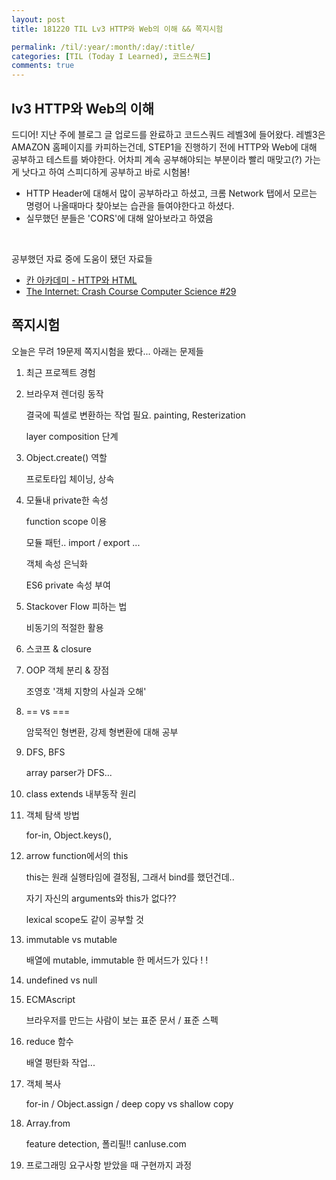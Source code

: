```yaml
---
layout: post
title: 181220 TIL Lv3 HTTP와 Web의 이해 && 쪽지시험

permalink: /til/:year/:month/:day/:title/
categories: [TIL (Today I Learned), 코드스쿼드]
comments: true
---
```


## lv3 HTTP와 Web의 이해

드디어! 지난 주에 블로그 글 업로드를 완료하고 코드스쿼드 레벨3에 들어왔다. 
레벨3은 AMAZON 홈페이지를 카피하는건데, STEP1을 진행하기 전에 HTTP와 Web에 대해 공부하고 테스트를 봐야한다. 
어차피 계속 공부해야되는 부분이라 빨리 매맞고(?) 가는 게 낫다고 하여 스피디하게 공부하고 바로 시험봄! 
- HTTP Header에 대해서 많이 공부하라고 하셨고, 크롬 Network 탭에서 모르는 명령어 나올때마다 찾아보는 습관을 들여야한다고 하셨다.
- 실무했던 분들은 'CORS'에 대해 알아보라고 하였음

<br>

공부했던 자료 중에 도움이 됐던 자료들
- [칸 아카데미 - HTTP와 HTML](https://ko.khanacademy.org/computing/computer-science/internet-intro/internet-works-intro/v/the-internet-http-and-html)
- [The Internet: Crash Course Computer Science #29](https://www.youtube.com/watch?v=AEaKrq3SpW8)

## 쪽지시험
오늘은 무려 19문제 쪽지시험을 봤다... 아래는 문제들

1. 최근 프로젝트 경험 
2. 브라우져 렌더링 동작 

    결국에 픽셀로 변환하는 작업 필요. painting, Resterization

     layer composition 단계 

3. Object.create() 역할

    프로토타입 체이닝, 상속 

4. 모듈내 private한 속성

    function scope 이용 

    모듈 패턴.. import / export ... 

    객체 속성 은닉화 

    ES6 private 속성 부여 

5. Stackover Flow 피하는 법

    비동기의 적절한 활용

6. 스코프 & closure
7. OOP 객체 분리 & 장점 

    조영호 '객체 지향의 사실과 오해' 

8. == vs ===

    암묵적인 형변환, 강제 형변환에 대해 공부 

9. DFS, BFS

    array parser가 DFS... 

10. class extends 내부동작 원리
11. 객체 탐색 방법 

    for-in, Object.keys(), 

12. arrow function에서의 this

    this는 원래 실행타임에 결정됨, 그래서 bind를 했던건데..

    자기 자신의 arguments와 this가 없다?? 

    lexical scope도 같이 공부할 것

13. immutable vs mutable

    배열에 mutable, immutable 한 메서드가 있다 ! ! 

14. undefined vs null
15. ECMAscript

    브라우저를 만드는 사람이 보는 표준 문서 / 표준 스펙

16. reduce 함수

    배열 평탄화 작업... 

17. 객체 복사

    for-in / Object.assign /  deep copy vs shallow copy 

18. Array.from

    feature detection, 폴리필!! canIuse.com

19. 프로그래밍 요구사항 받았을 때 구현까지 과정 
